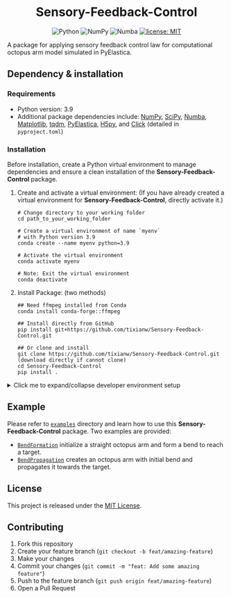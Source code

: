 <div align=center>
  <h1>Sensory-Feedback-Control</h1>

![Python](https://img.shields.io/badge/Python-3776AB?logo=Python&logoColor=white)
![NumPy](https://img.shields.io/badge/NumPy-013243?logo=NumPy&logoColor=white)
![Numba](https://img.shields.io/badge/Numba-00A3E0?logo=Numba&logoColor=white)
[![license: MIT](https://img.shields.io/badge/license-MIT-yellow)](https://opensource.org/licenses/MIT)

</div>

A package for applying sensory feedback control law for computational octopus arm model simulated in PyElastica.

## Dependency & installation

### Requirements
  - Python version: 3.9
  - Additional package dependencies include: [NumPy](https://numpy.org/doc/stable/user/absolute_beginners.html), [SciPy](https://docs.scipy.org/doc/scipy/tutorial/index.html#user-guide), [Numba](https://numba.readthedocs.io/en/stable/user/5minguide.html), [Matplotlib](https://matplotlib.org/stable/users/explain/quick_start.html), [tqdm](https://tqdm.github.io/), [PyElastica](https://github.com/GazzolaLab/PyElastica), [H5py](https://docs.h5py.org/en/stable/), and [Click](https://click.palletsprojects.com/en/stable/) (detailed in `pyproject.toml`)

### Installation

Before installation, create a Python virtual environment to manage dependencies and ensure a clean installation of the **Sensory-Feedback-Control** package.

1. Create and activate a virtual environment: (If you have already created a virtual environment for **Sensory-Feedback-Control**, directly activate it.)

    ```properties
    # Change directory to your working folder
    cd path_to_your_working_folder

    # Create a virtual environment of name `myenv`
    # with Python version 3.9
    conda create --name myenv python=3.9

    # Activate the virtual environment
    conda activate myenv

    # Note: Exit the virtual environment
    conda deactivate
    ```

2. Install Package: (two methods)

    ```properties
    ## Need ffmpeg installed from Conda
    conda install conda-forge::ffmpeg
    
    ## Install directly from GitHub
    pip install git+https://github.com/tixianw/Sensory-Feedback-Control.git

    ## Or clone and install
    git clone https://github.com/tixianw/Sensory-Feedback-Control.git (download directly if cannot clone)
    cd Sensory-Feedback-Control
    pip install .

<details>

<summary> Click me to expand/collapse developer environment setup </summary>

## Developer environment setup

1. Clone and install development dependencies:
    ```properties
    git clone https://github.com/tixianw/Sensory-Feedback-Control.git
    cd Sensory-Feedback-Control
    pip install pip-tools
    ```

2. Generate development requirements file:
    ```properties
    pip-compile pyproject.toml --output-file=requirements.txt
    ```

</details>

## Example

Please refer to [`examples`](https://github.com/tixianw/Sensory-Feedback-Control/tree/main/examples) directory and learn how to use this **Sensory-Feedback-Control** package. Two examples are provided:
  - [`BendFormation`](https://github.com/tixianw/Sensory-Feedback-Control/tree/main/examples/BendFormation) initialize a straight octopus arm and form a bend to reach a target.
  - [`BendPropagation`](https://github.com/tixianw/Sensory-Feedback-Control/tree/main/examples/BendPropagation) creates an octopus arm with initial bend and propagates it towards the target.

## License

This project is released under the [MIT License](https://github.com/tixianw/Sensory-Feedback-Control/blob/main/LICENSE).

## Contributing

1. Fork this repository
2. Create your feature branch (`git checkout -b feat/amazing-feature`)
3. Make your changes
4. Commit your changes (`git commit -m "feat: Add some amazing feature"`)
5. Push to the feature branch (`git push origin feat/amazing-feature`)
6. Open a Pull Request
